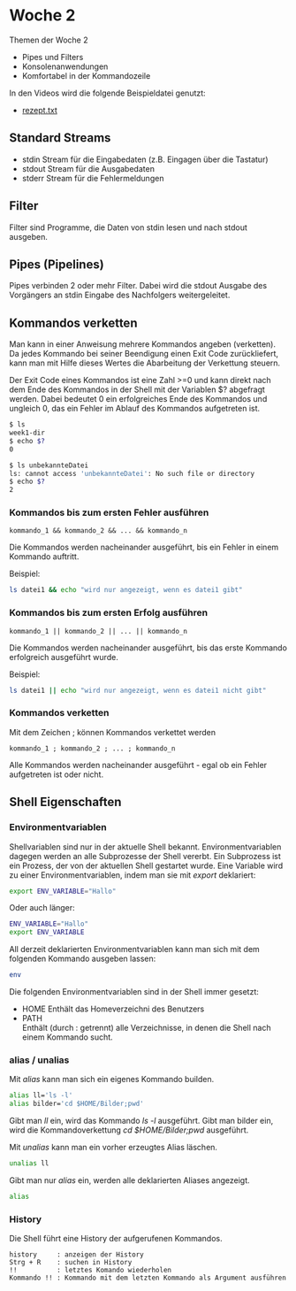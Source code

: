 # Woche 2
Themen der Woche 2

- Pipes und Filters
- Konsolenanwendungen
- Komfortabel in der Kommandozeile

In den Videos wird die folgende Beispieldatei genutzt:

- [rezept.txt](https://raw.githubusercontent.com/maroph/openhpi_linux-cli_2022/main/samples/week2-dir/rezept.txt)

## Standard Streams

- stdin 
  Stream für die Eingabedaten (z.B. Eingagen über die Tastatur)
- stdout
  Stream für die Ausgabedaten
- stderr
  Stream für die Fehlermeldungen

## Filter

Filter sind Programme, die Daten von stdin lesen und nach stdout ausgeben.

## Pipes (Pipelines)

Pipes verbinden 2 oder mehr Filter. Dabei wird die stdout Ausgabe des Vorgängers
an stdin Eingabe des Nachfolgers weitergeleitet.

## Kommandos verketten
Man kann in einer Anweisung mehrere Kommandos angeben (verketten). Da jedes 
Kommando bei seiner Beendigung einen Exit Code zurückliefert, kann man mit Hilfe 
dieses Wertes die Abarbeitung der Verkettung steuern.

Der Exit Code eines Kommandos ist eine Zahl >=0 und kann direkt nach dem Ende des 
Kommandos in der Shell mit der Variablen $? abgefragt werden. Dabei bedeutet 0 ein
erfolgreiches Ende des Kommandos und ungleich 0, das ein Fehler im Ablauf des
Kommandos aufgetreten ist.

```bash
$ ls
week1-dir
$ echo $?
0
```

```bash
$ ls unbekannteDatei
ls: cannot access 'unbekannteDatei': No such file or directory
$ echo $?
2
```


### Kommandos bis zum ersten Fehler ausführen
```
kommando_1 && kommando_2 && ... && kommando_n
```

Die Kommandos werden nacheinander ausgeführt, bis ein Fehler in einem Kommando
auftritt.

Beispiel:

```bash
ls datei1 && echo "wird nur angezeigt, wenn es datei1 gibt"
```

### Kommandos bis zum ersten Erfolg ausführen
```
kommando_1 || kommando_2 || ... || kommando_n
```

Die Kommandos werden nacheinander ausgeführt, bis das erste Kommando erfolgreich
ausgeführt wurde.

Beispiel:

```bash
ls datei1 || echo "wird nur angezeigt, wenn es datei1 nicht gibt"
```

### Kommandos verketten
Mit dem Zeichen ; können Kommandos verkettet werden

```
kommando_1 ; kommando_2 ; ... ; kommando_n
```
Alle Kommandos werden nacheinander ausgeführt - egal ob ein Fehler aufgetreten ist 
oder nicht.

## Shell Eigenschaften

### Environmentvariablen
Shellvariablen sind nur in der aktuelle Shell bekannt. Environmentvariablen dagegen
werden an alle Subprozesse der Shell vererbt. Ein Subprozess ist ein Prozess, der
von der aktuellen Shell gestartet wurde. Eine Variable wird zu einer
Environmentvariablen, indem man sie mit _export_ deklariert:

```bash
export ENV_VARIABLE="Hallo"
```

Oder auch länger:

```bash
ENV_VARIABLE="Hallo"
export ENV_VARIABLE
```

All derzeit deklarierten Environmentvariablen kann man sich mit dem folgenden
Kommando ausgeben lassen:

```bash
env
```

Die folgenden Environmentvariablen sind in der Shell immer gesetzt:

- HOME
  Enthält das Homeverzeichni des Benutzers
- PATH  
  Enthält (durch : getrennt) alle Verzeichnisse, in denen die Shell nach einem
  Kommando sucht.

### alias / unalias
Mit _alias_ kann man sich ein eigenes Kommando builden.

```bash
alias ll='ls -l'
alias bilder='cd $HOME/Bilder;pwd'
```

Gibt man _ll_ ein, wird das Kommando _ls -l_ ausgeführt. Gibt man bilder ein, wird
die Kommandoverkettung _cd $HOME/Bilder;pwd_ ausgeführt.

Mit _unalias_ kann man ein vorher erzeugtes Alias läschen.

```bash
unalias ll
```

Gibt man nur _alias_ ein, werden alle deklarierten Aliases angezeigt.

```bash
alias
```

### History
Die Shell führt eine History der aufgerufenen Kommandos.

```
history     : anzeigen der History
Strg + R    : suchen in History
!!          : letztes Komando wiederholen
Kommando !! : Kommando mit dem letzten Kommando als Argument ausführen
```

